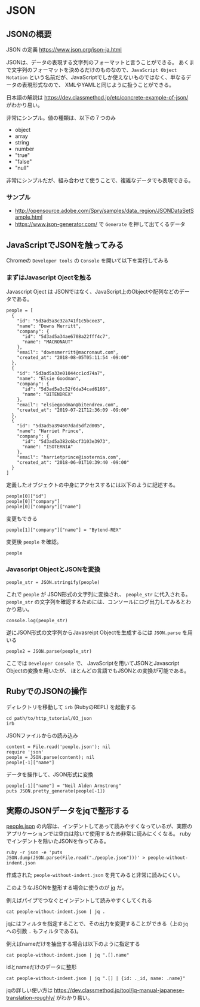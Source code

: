 # JSON

## JSONの概要

JSON の定義 https://www.json.org/json-ja.html

JSONは、データの表現する文字列のフォーマットと言うことができる。
あくまで文字列のフォーマットを決めるだけのものなので、`JavaScript Object Notation`
という名前だが、JavaScriptでしか使えないものではなく、単なるデータの表現形式なので、
XMLやYAMLと同じように扱うことができる。

日本語の解説は https://dev.classmethod.jp/etc/concrete-example-of-json/ がわかり易い。

非常にシンプル。値の種類は、以下の７つのみ

- object
- array
- string
- number
- "true"
- "false"
- "null"

非常にシンプルだが、組み合わせて使うことで、複雑なデータでも表現できる。

### サンプル

- http://opensource.adobe.com/Spry/samples/data_region/JSONDataSetSample.html
- https://www.json-generator.com/ で `Generate` を押して出てくるデータ

## JavaScriptでJSONを触ってみる

Chromeの `Developer tools` の `Console` を開いて以下を実行してみる

### まずはJavascript Ojectを触る

Javascript Oject は JSONではなく、JavaScript上のObjectや配列などのデータである。

```
people = [
  {
    "id": "5d3ad5a3c32a741f1c5bcee3",
    "name": "Downs Merritt",
    "company": {
      "id": "5d3ad5a34ae6708a22fff4c7",
      "name": "MACRONAUT"
    },
    "email": "downsmerritt@macronaut.com",
    "created_at": "2018-08-05T05:11:54 -09:00"
  },
  {
    "id": "5d3ad5a33e01044cc1cd74a7",
    "name": "Elsie Goodman",
    "company": {
      "id": "5d3ad5a3c52f6da34cad6166",
      "name": "BITENDREX"
    },
    "email": "elsiegoodman@bitendrex.com",
    "created_at": "2019-07-21T12:36:09 -09:00"
  },
  {
    "id": "5d3ad5a394607dad5df2d005",
    "name": "Harriet Prince",
    "company": {
      "id": "5d3ad5a382c6bcf3103e3973",
      "name": "ISOTERNIA"
    },
    "email": "harrietprince@isoternia.com",
    "created_at": "2018-06-01T10:39:40 -09:00"
  }
]
```

定義したオブジェクトの中身にアクセスするには以下のように記述する。

```
people[0]["id"]
people[0]["compary"]
people[0]["compary"]["name"]
```

変更もできる

```
people[1]["company"]["name"] = "Bytend-REX"
```

変更後 `people` を確認。

```
people
```


### Javascript ObjectとJSONを変換

```
people_str = JSON.stringify(people)
```

これで `people` が JSON形式の文字列に変換され、 `people_str` に代入される。
`people_str` の文字列を確認するためには、コンソールにログ出力してみるとわかり易い。

```
console.log(people_str)
```

逆にJSON形式の文字列からJavasreipt Objectを生成するには `JSON.parse` を用いる

```
people2 = JSON.parse(people_str)
```

ここでは `Developer Console` で、 JavaScriptを用いてJSONとJavascript Objectの変換を用いたが、
ほとんどの言語でもJSONとの変換が可能である。

## RubyでのJSONの操作

ディレクトリを移動して `irb` (RubyのREPL) を起動する

```
cd path/to/http_tutorial/03_json
irb
```

JSONファイルからの読み込み

```
content = File.read('people.json'); nil
require 'json'
people = JSON.parse(content); nil
people[-1]["name"]
```

データを操作して、JSON形式に変換

```
people[-1]["name"] = "Neil Alden Armstrong"
puts JSON.pretty_generate(people[-1])
```


## 実際のJSONデータをjqで整形する

[people.json](./people.json) の内容は、インデントしてあって読みやすくなっているが、実際のアプリケーションでは空白は除いて使用するため非常に読みにくくなる。
rubyでインデントを除いたJSONを作ってみる。

```
ruby -r json -e 'puts JSON.dump(JSON.parse(File.read("./people.json")))' > people-without-indent.json
```

作成された `people-without-indent.json` を見てみると非常に読みにくい。

このようなJSONを整形する場合に使うのが [jq](https://stedolan.github.io/jq/) だ。

例えばパイプでつなぐとインデントして読みやすくしてくれる

```
cat people-without-indent.json | jq .
```

jqにはフィルタを指定することで、その出力を変更することができる（上の`jq` への引数 `.` もフィルタである)。

例えばnameだけを抽出する場合は以下のように指定する

```
cat people-without-indent.json | jq ".[].name"
```

idとnameだけのデータに整形
```
cat people-without-indent.json | jq ".[] | {id: ._id, name: .name}"
```

jqの詳しい使い方は https://dev.classmethod.jp/tool/jq-manual-japanese-translation-roughly/ がわかり易い。
